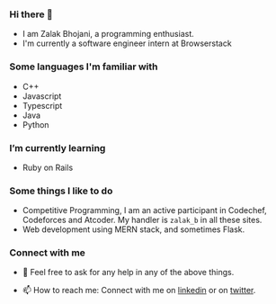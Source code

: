 <!--
**ZalakBhojani/ZalakBhojani** is a ✨ _special_ ✨ repository because its `README.md` (this file) appears on your GitHub profile.

Here are some ideas to get you started:

- 🔭 I’m currently working on ...
- 🌱 I’m currently learning ...
- 👯 I’m looking to collaborate on ...
- 🤔 I’m looking for help with ...
- 💬 Ask me about ...
- 📫 How to reach me: ...
- 😄 Pronouns: ...
- ⚡ Fun fact: ...
-->

### Hi there 👋
* I am Zalak Bhojani, a programming enthusiast.
* I'm currently a software engineer intern at Browserstack

### Some languages I'm familiar with
* C++
* Javascript
* Typescript
* Java
* Python

### I’m currently learning
* Ruby on Rails

### Some things I like to do
* Competitive Programming, I am an active participant in Codechef, Codeforces and Atcoder. My handler is `zalak_b` in all these sites.
* Web development using MERN stack, and sometimes Flask.


### Connect with me
- 💬 Feel free to ask for any help in any of the above things.

- 📫 How to reach me: Connect with me on [linkedin](https://www.linkedin.com/in/zalak-bhojani/) or on [twitter](https://twitter.com/Zalak00).

